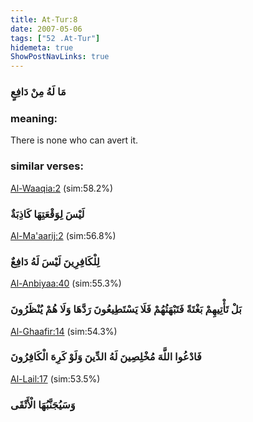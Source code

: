 ```yaml
---
title: At-Tur:8
date: 2007-05-06
tags: ["52 .At-Tur"]
hidemeta: true 
ShowPostNavLinks: true 
---
```

### مَا لَهُ مِنْ دَافِعٍ
### meaning: 
There is none who can avert it.
### similar verses: 

[Al-Waaqia:2](/56/2) (sim:58.2%)

### لَيْسَ لِوَقْعَتِهَا كَاذِبَةٌ

[Al-Ma'aarij:2](/70/2) (sim:56.8%)

### لِلْكَافِرِينَ لَيْسَ لَهُ دَافِعٌ

[Al-Anbiyaa:40](/21/40) (sim:55.3%)

### بَلْ تَأْتِيهِمْ بَغْتَةً فَتَبْهَتُهُمْ فَلَا يَسْتَطِيعُونَ رَدَّهَا وَلَا هُمْ يُنْظَرُونَ

[Al-Ghaafir:14](/40/14) (sim:54.3%)

### فَادْعُوا اللَّهَ مُخْلِصِينَ لَهُ الدِّينَ وَلَوْ كَرِهَ الْكَافِرُونَ

[Al-Lail:17](/92/17) (sim:53.5%)

### وَسَيُجَنَّبُهَا الْأَتْقَى
